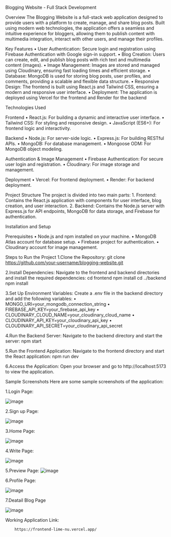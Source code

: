 Blogging Website - Full Stack Development

Overview
The Blogging Website is a full-stack web application designed to provide users with a platform to create, manage, and share blog posts. Built using modern web technologies, the application offers a seamless and intuitive experience for bloggers, allowing them to publish content with multimedia integration, interact with other users, and manage their profiles.

Key Features
•	User Authentication: Secure login and registration using Firebase Authentication with Google sign-in support.
•	Blog Creation: Users can create, edit, and publish blog posts with rich text and multimedia content (images).
•	Image Management: Images are stored and managed using Cloudinary, ensuring fast loading times and efficient storage.
•	Database: MongoDB is used for storing blog posts, user profiles, and comments, providing a scalable and flexible data structure.
•	Responsive Design: The frontend is built using React.js and Tailwind CSS, ensuring a modern and responsive user interface.
•	Deployment: The application is deployed using Vercel for the frontend and Render for the backend

Technologies Used

  Frontend
    •	React.js: For building a dynamic and interactive user interface.
    •	Tailwind CSS: For styling and responsive design.
    •	JavaScript (ES6+): For frontend logic and interactivity.
    
  Backend
    •	Node.js: For server-side logic.
    •	Express.js: For building RESTful APIs.
    •	MongoDB: For database management.
    •	Mongoose ODM: For MongoDB object modeling.
    
  Authentication & Image Management
    •	Firebase Authentication: For secure user login and registration.
    •	Cloudinary: For image storage and management.
    
  Deployment
    •	Vercel: For frontend deployment.
    •	Render: For backend deployment.

Project Structure
  The project is divided into two main parts:
    1.	Frontend: Contains the React.js application with components for user interface, blog creation, and user interaction.
    2.	Backend: Contains the Node.js server with Express.js for API endpoints, MongoDB for data storage, and Firebase for authentication.

Installation and Setup

  Prerequisites
    •	Node.js and npm installed on your machine.
    •	MongoDB Atlas account for database setup.
    •	Firebase project for authentication.
    •	Cloudinary account for image management.
    
Steps to Run the Project
  1.Clone the Repository:
        git clone https://github.com/your-username/blogging-website.git
        
  2.Install Dependencies:
    Navigate to the frontend and backend directories and install the required dependencies:
          cd frontend
          npm install
          cd ../backend
          npm install
          
  3.Set Up Environment Variables:
    Create a .env file in the backend directory and add the following variables:
        •	MONGO_URI=your_mongodb_connection_string
        •	FIREBASE_API_KEY=your_firebase_api_key
        •	CLOUDINARY_CLOUD_NAME=your_cloudinary_cloud_name
        •	CLOUDINARY_API_KEY=your_cloudinary_api_key
        •	CLOUDINARY_API_SECRET=your_cloudinary_api_secret
        
  4.Run the Backend Server:
    Navigate to the backend directory and start the server:
      npm start
      
  5.Run the Frontend Application:
    Navigate to the frontend directory and start the React application:
     npm run dev

  6.Access the Application:
    Open your browser and go to http://localhost:5173 to view the application.
    
Sample Screenshots
Here are some sample screenshots of the application:

1.Login Page:

  ![image](https://github.com/user-attachments/assets/068dd7d6-c162-436f-a8d3-610e379c596e)

2.Sign up Page:

  ![image](https://github.com/user-attachments/assets/b909e33e-155f-4e26-9ecf-771b6b3ea2c0)

3.Home Page:

![image](https://github.com/user-attachments/assets/c42918e7-3589-4a90-b7db-9e6449ef3413)

4.Write Page:

  ![image](https://github.com/user-attachments/assets/56212a35-ce5c-4be7-942e-23a8e0357d7e)

5.Preview Page:
        ![image](https://github.com/user-attachments/assets/2e2446e4-e6bb-4879-96bc-3bf2224d28d5)

6.Profile Page:

  ![image](https://github.com/user-attachments/assets/bde8c05c-a94a-40cb-987c-51a8f7d0c085)

7.Deatail Blog Page

![image](https://github.com/user-attachments/assets/f6a72acb-81ba-4c52-8e4a-9cde3005b403)



Working Application  Link:

		https://frontend-lime-nu.vercel.app/






